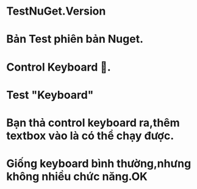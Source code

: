 # TestNuGet.Version
# Bản Test phiên bản Nuget.
# Control Keyboard 🎹.
# Test "Keyboard" 
# Bạn thả control keyboard ra,thêm textbox vào là có thể chạy được. 
# Giống keyboard bình thường,nhưng không nhiều chức năng.OK

